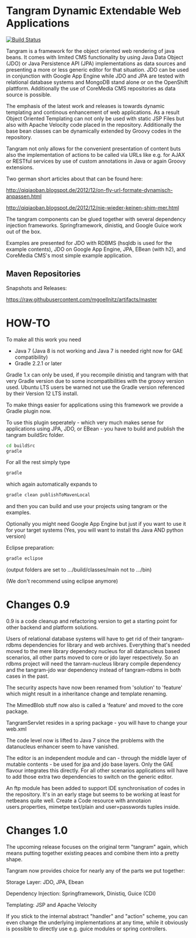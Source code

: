Tangram Dynamic Extendable Web Applications
===========================================

[![Build Status](https://api.travis-ci.org/mgoellnitz/tangram.svg?branch=master)](https://travis-ci.org/mgoellnitz/tangram)

Tangram is a framework for the object oriented web rendering of java beans.
It comes with limited CMS functionality by using Java Data Object (JDO) or
Java Persistence API (JPA) implementations as data sources and presenting
a more or less generic editor for that situation. JDO can be used in conjunction
with Google App Engine while JDO and JPA are tested with relational database
systems and MongoDB stand alone or on the OpenShift plattform.
Additionally the use of CoreMedia CMS repositories as data source is possible.

The emphasis of the latest work and releases is towards dynamic templating and
continous enhancement of web applications. As a result Object Oriented Templating
can not only be used with static JSP Files but also with Apache Velocity code placed
in the repository. Additionally the base bean classes can be dynamically extended
by Groovy codes in the repository.

Tangram not only allows for the convenient presentation of content buts also the
implementation of actions to be called via URLs like e.g. for AJAX or RESTful services
by use of custom annotations in Java or again Groovy extensions.

Two german short articles about that can be found here:

http://qiqiaoban.blogspot.de/2012/12/on-fly-url-formate-dynamisch-anpassen.html

http://qiqiaoban.blogspot.de/2012/12/nie-wieder-keinen-shim-mer.html

The tangram components can be glued together with several dependency injection frameworks.
Springframework, dinistiq, and Google Guice work out of the box.

Examples are presented for JDO with RDBMS (hsqldb is used for the example contents),
JDO on Google App Engine, JPA, EBean (with h2), and CoreMedia CMS's most simple example
application.

Maven Repositories
------------------

Snapshots and Releases:

https://raw.githubusercontent.com/mgoellnitz/artifacts/master

HOW-TO
======

To make all this work you need

- Java 7 (Java 8 is not working and Java 7 is needed right now for GAE compatibility)
- Gradle 2.2.1 or later

Gradle 1.x can only be used, if you recompile dinistiq and tangram with that very Gradle
version due to some incompatibilities with the groovy version used. Ubuntu LTS users be
warned not use the Gradle version referenced by their Version 12 LTS install.

To make things easier for applications using this framework we provide a Gradle plugin now.

To use this plugin seperately - which very much makes sense for applications using JPA, JDO,
or EBean - you have to build and publish the tangram buildSrc folder.

```bash
cd buildSrc
gradle
```

For all the rest simply type

```bash
gradle
```

which again automatically expands to

```bash
gradle clean publishToMavenLocal
```

and then you can build and use your projects using tangram or the examples.

Optionally you might need Google App Engine but just if you want to use it
for your target systems (Yes, you will want to install ths Java AND python version)

Eclipse preparation:

```bash
gradle eclipse
```
(output folders are set to .../build/classes/main not to .../bin)

(We don't recommend using eclipse anymore)

Changes 0.9
===========

0.9 is a code cleanup and refactoring version to get a starting point for other
backend and platform solutions.

Users of relational database systems will have to get rid of their tangram-rdbms
dependencies for library and web archives. Everything that's needed moved to the
mere library dependecy nucleus for all datanucleus based scenarios, all other
parts moved to core or jdo layer respectively. So an rdbms project will need the
tanram-nucleus library compile dependency and the tangram-jdo war dependency
instead of tangram-rdbms in both cases in the past.

The security aspects have now been renamed from 'solution' to 'feature' which
might result in a inheritance change and template renaming.

The MimedBlob stuff now also is called a 'feature' and moved to the core package.

TangramServlet resides in a spring package - you will have to change your web.xml

The code level now is lifted to Java 7 since the problems with the datanucleus
enhancer seem to have vanished.

The editor is an independent module and can - through the middle layer of mutable
contents - be used for jpa and jdo base layers. Only the GAE flavour integrates
this directly. For all other scenarios applications will have to add those extra
two dependencies to switch on the generic editor.

An ftp module has been added to support IDE synchronisation of codes in the
repository. It's in an early stage but seems to be working at least for netbeans
quite well. Create a Code resource with annotaion users.properties, mimetpe
text/plain and user=passwords tuples inside.

Changes 1.0
===========

The upcoming release focuses on the original term "tangram" again, which means
putting together existing peaces and combine them into a pretty shape.

Tangram now provides choice for nearly any of the parts we put together:

Storage Layer: JDO, JPA, Ebean

Dependency Injection: Springframework, Dinistiq, Guice (CDI)

Templating: JSP and Apache Velocity

If you stick to the internal abstract "handler" and "action" scheme, you can even
change the underlying implementations at any time, while it obviously is possible
to directly use e.g. guice modules or spring controllers.

